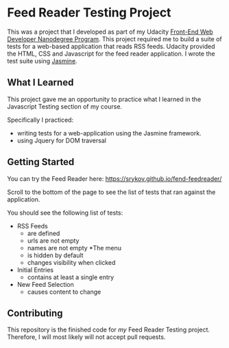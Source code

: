 # Feed Reader Testing Project
This was a project that I developed as part of my Udacity [Front-End Web Developer Nanodegree Program](https://www.udacity.com/course/front-end-web-developer-nanodegree--nd001). This project required me to build a suite of tests for a web-based application that reads RSS feeds. Udacity provided the HTML, CSS and Javascript for the feed reader application. I wrote the test suite using [Jasmine](https://jasmine.github.io/edge/introduction.html).

## What I Learned
This project gave me an opportunity to practice what I learned in the Javascript Testing section of my course.

Specifically I practiced:
* writing tests for a web-application using the Jasmine framework.
* using Jquery for DOM traversal

## Getting Started
You can try the Feed Reader here:
https://srykov.github.io/fend-feedreader/

Scroll to the bottom of the page to see the list of tests that ran against the application.

You should see the following list of tests:
* RSS Feeds
	* are defined
	* urls are not empty
	* names are not empty
*The menu
	* is hidden by default
	* changes visibility when clicked
* Initial Entries
	* contains at least a single entry
* New Feed Selection
	* causes content to change


## Contributing

This repository is the finished code for _my_ Feed Reader Testing project. Therefore, I will  most likely will not accept pull requests.